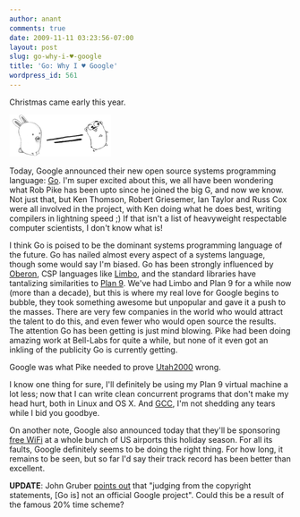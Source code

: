 ```yaml
---
author: anant
comments: true
date: 2009-11-11 03:23:56-07:00
layout: post
slug: go-why-i-♥-google
title: 'Go: Why I ♥ Google'
wordpress_id: 561
---
```


Christmas came early this year.

![Glenda2Go](/images/2009/glenda2go.png)

Today, Google announced their new open source systems programming language: [Go](http://golang.org/). I'm super excited about this, we all have been wondering what Rob Pike has been upto since he joined the big G, and now we know. Not just that, but Ken Thomson, Robert Griesemer, Ian Taylor and Russ Cox were all involved in the project, with Ken doing what he does best, writing compilers in lightning speed ;) If that isn't a list of heavyweight respectable computer scientists, I don't know what is!

I think Go is poised to be the dominant systems programming language of the future. Go has nailed almost every aspect of a systems language, though some would say I'm biased. Go has been strongly influenced by [Oberon](http://en.wikipedia.org/wiki/Oberon_%28programming_language%29), CSP languages like [Limbo](http://en.wikipedia.org/wiki/Limbo_%28programming_language%29), and the standard libraries have tantalizing similarities to [Plan 9](http://www.kix.in/plan9/). We've had Limbo and Plan 9 for a while now (more than a decade), but this is where my real love for Google begins to bubble, they took something awesome but unpopular and gave it a push to the masses. There are very few companies in the world who would attract the talent to do this, and even fewer who would open source the results. The attention Go has been getting is just mind blowing. Pike had been doing amazing work at Bell-Labs for quite a while, but none of it even got an inkling of the publicity Go is currently getting.

Google was what Pike needed to prove [Utah2000](http://herpolhode.com/rob/utah2000.pdf) wrong.

I know one thing for sure, I'll definitely be using my Plan 9 virtual machine a lot less; now that I can write clean concurrent programs that don't make my head hurt, both in Linux and OS X. And [GCC](http://gcc.gnu.org/), I'm not shedding any tears while I bid you goodbye.

On another note, Google also announced today that they'll be sponsoring [free WiFi](http://www.google.com/intl/en/press/pressrel/20091110_free_airport_wifi_holiday.html) at a whole bunch of US airports this holiday season. For all its faults, Google definitely seems to be doing the right thing. For how long, it remains to be seen, but so far I'd say their track record has been better than excellent.

**UPDATE**: John Gruber [points out](http://daringfireball.net/linked/2009/11/10/go) that "judging from the copyright statements, [Go is] not an official Google project". Could this be a result of the famous 20% time scheme?
